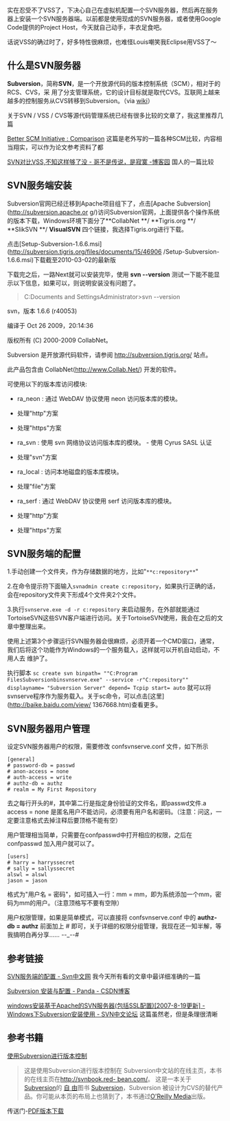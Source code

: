 

实在忍受不了VSS了，下决心自己在虚拟机配置一个SVN服务器，然后再在服务器上安装一个SVN服务器端。以前都是使用现成的SVN服务器，或者使用Google
Code提供的Project Host，今天就自己动手，丰衣足食吧。

话说VSS的确过时了，好多特性很麻烦，也难怪Louis嘲笑我Eclipse用VSS了～

## 什么是SVN服务器

**Subversion**，简称**SVN**，是一个开放源代码的版本控制系统（SCM），相对于的RCS、CVS，采
用了分支管理系统，它的设计目标就是取代CVS。互联网上越来越多的控制服务从CVS转移到Subversion。（via
[wiki](http://zh.wikipedia.org/zh-cn/Subversion)）

关于SVN / VSS / CVS等源代码管理系统已经有很多比较的文章了，我这里推荐几篇

[Better SCM Initiative : Comparison](http://better-scm.berlios.de/comparison/comparison.html)
这篇是老外写的一篇各种SCM比较，内容相当翔实，可以作为论文参考资料了都

[SVN对比VSS,不知这样够了没 - 哥不是传说，是寂寞 -博客园](http://www.cnblogs.com/yansc/archive/2008/09/27/1300954.html) 国人的一篇比较

## SVN服务端安装

Subversion官网已经迁移到Apache项目组下了，点击[Apache Subversion](http://subversion.apache.or
g/)访问Subversion官网，上面提供各个操作系统的版本下载，Windows环境下面分了**CollabNet **/ **Tigris.org
**/ **SlikSVN **/ **VisualSVN** 四个链接，我选择Tigris.org进行下载。

点击[Setup-Subversion-1.6.6.msi](http://subversion.tigris.org/files/documents/15/46906
/Setup-Subversion-1.6.6.msi)下载截至2010-03-02的最新版

下载完之后，一路Next就可以安装完毕，使用 **svn --version** 测试一下能不能显示以下信息，如果可以，则说明安装没有问题了。

> C:Documents and SettingsAdministrator>svn --version

svn，版本 1.6.6 (r40053)

 编译于 Oct 26 2009，20:14:36


版权所有 (C) 2000-2009 CollabNet。

Subversion 是开放源代码软件，请参阅 http://subversion.tigris.org/ 站点。

此产品包含由 CollabNet(http://www.Collab.Net/) 开发的软件。


可使用以下的版本库访问模块:


* ra_neon : 通过 WebDAV 协议使用 neon 访问版本库的模块。  
 - 处理"http"方案

 - 处理"https"方案

* ra_svn : 使用 svn 网络协议访问版本库的模块。 - 使用 Cyrus SASL 认证  
 - 处理"svn"方案

* ra_local : 访问本地磁盘的版本库模块。  
 - 处理"file"方案

* ra_serf : 通过 WebDAV 协议使用 serf 访问版本库的模块。  
 - 处理"http"方案

 - 处理"https"方案

## SVN服务端的配置

1.手动创建一个文件夹，作为存储数据的地方，比如"`**c:repository**`"

2.在命令提示符下面输入`svnadmin create
c:repository`，如果执行正确的话，会在repository文件夹下形成4个文件夹2个文件。

3.执行`svnserve.exe -d -r c:repository`
来启动服务，在外部就能通过TortoiseSVN这些SVN客户端进行访问。关于TortoiseSVN使用，我会在之后的文章中整理出来。

使用上述第3个步骤运行SVN服务器会很麻烦，必须开着一个CMD窗口，通常，我们后将这个功能作为Windows的一个服务载入，这样就可以开机自动启动，不用人去
维护了。

执行脚本 `sc create svn binpath= ""C:Program FilesSubversionbinsvnserve.exe"
--service -r"C:repository"" displayname= "Subversion Server" depend= Tcpip
start= auto` 就可以将svnserve程序作为服务载入。关于sc命令，可以点击[这里](http://baike.baidu.com/view/
1367668.htm)查看更多。

## SVN服务器用户管理

设定SVN服务器用户的权限，需要修改 confsvnserve.conf 文件，如下所示


    [general]
    # password-db = passwd
    # anon-access = none
    # auth-access = write
    # authz-db = authz
    # realm = My First Repository 

去之每行开头的#，其中第二行是指定身份验证的文件名，即passwd文件.a access = none
是匿名用户不能访问，必须要有用户名和密码。（注意：问这，一定要注意格式去掉注释后要顶格不能有空）

用户管理相当简单，只需要在confpasswd中打开相应的权限，之后在confpasswd 加入用户就可以了。


    [users]
    # harry = harryssecret
    # sally = sallyssecret
    alswl = alswl
    jason = jason

格式为"用户名 = 密码"，如可插入一行：mm = mm，即为系统添加一个mm，密码为mm的用户。（注意顶格写不要有空隙）

用户权限管理，如果是简单模式，可以直接将 confsvnserve.conf 中的 **authz-db = authz** 前面加上 #
即可，关于详细的权限分组管理，我现在还一知半解，等我搞明白再分享…… --_--#

## 参考链接

[SVN服务端的配置 - Svn中文网](http://www.svn8.com/svnsy/20090606/6224.html)
我今天所有看的文章中最详细准确的一篇

[Subversion 安装与配置 - Panda -
CSDN博客](http://blog.csdn.net/songrun/archive/2008/11/29/3410428.aspx)

[windows安装基于Apache的SVN服务器(包括SSL配置)[2007-8-19更新] - Windows下Subversion安装使用 -
SVN中文论坛](http://www.iusesvn.com/bbs/thread-158-1-1.html) 这篇虽然老，但是条理很清晰

## 参考书籍

[使用Subversion进行版本控制](http://www.subversion.org.cn/svnbook/)

> 这是使用Subversion进行版本控制在 Subversion中文站的在线主页，本书的在线主页在[http://svnbook.red-
bean.com/](http://svnbook.red-bean.com/)。 这是一本关于
[Subversion](http://subversion.tigris.org/)的 [自
由](http://www.subversion.org.cn/svnbook/1.4/svn.copyright.html)图书
[Subversion](http://subversion.tigris.org/)，Subversion
被设计为CVS的替代产品。你可能从本页的布局上也猜到了，本书通过[O'Reilly
Media](http://www.oreilly.com/catalog/0596004486/)出版。

传送门-[PDF版本下载](http://www.subversion.org.cn/svnbook/1.4/svnbook.pdf)


